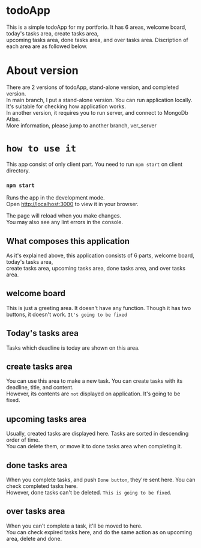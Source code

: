 # todoApp

This is a simple todoApp for my portforio. It has 6 areas, welcome board, today's tasks area, create tasks area,\
upcoming tasks area, done tasks area, and over tasks area. Discription of each area are as followed below.

# About version
There are 2 versions of todoApp, stand-alone version, and completed version.\
In main branch, I put a stand-alone version. You can run application locally.\
It's suitable for checking how application works.\
In another version, it requires you to run server, and connect to MongoDb Atlas.\
More information, please jump to another branch, ver_server


# `how to use it`
This app consist of only client part. You need to run `npm start` on client directory.

### `npm start`

Runs the app in the development mode.\
Open [http://localhost:3000](http://localhost:3000) to view it in your browser.

The page will reload when you make changes.\
You may also see any lint errors in the console.

## What composes this application
As it's explained above, this application consists of 6 parts, welcome board, today's tasks area,\
create tasks area, upcoming tasks area, done tasks area, and over tasks area.

## welcome board
This is just a greeting area. It doesn't have any function. Though it has two buttons, it doesn't work. `It's going to be fixed`

## Today's tasks area
Tasks which deadline is today are shown on this area.

## create tasks area
You can use this area to make a new task. You can create tasks with its deadline, title, and content.\
However, its contents are `not` displayed on application. It's going to be fixed.

## upcoming tasks area
Usually, created tasks are displayed here. Tasks are sorted in descending order of time.\
You can delete them, or move it to done tasks area when completing it.

## done tasks area
When you complete tasks, and push `Done button`, they're sent here. You can check completed tasks here.\
However, done tasks can't be deleted. `This is going to be fixed`.

## over tasks area
When you can't complete a task, it'll be moved to here.\
You can check expired tasks here, and do the same action as on upcoming area, delete and done.

